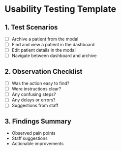 # Usability Testing Template

## 1. Test Scenarios
- [ ] Archive a patient from the modal
- [ ] Find and view a patient in the dashboard
- [ ] Edit patient details in the modal
- [ ] Navigate between dashboard and archive

## 2. Observation Checklist
- [ ] Was the action easy to find?
- [ ] Were instructions clear?
- [ ] Any confusing steps?
- [ ] Any delays or errors?
- [ ] Suggestions from staff

## 3. Findings Summary
- Observed pain points
- Staff suggestions
- Actionable improvements 